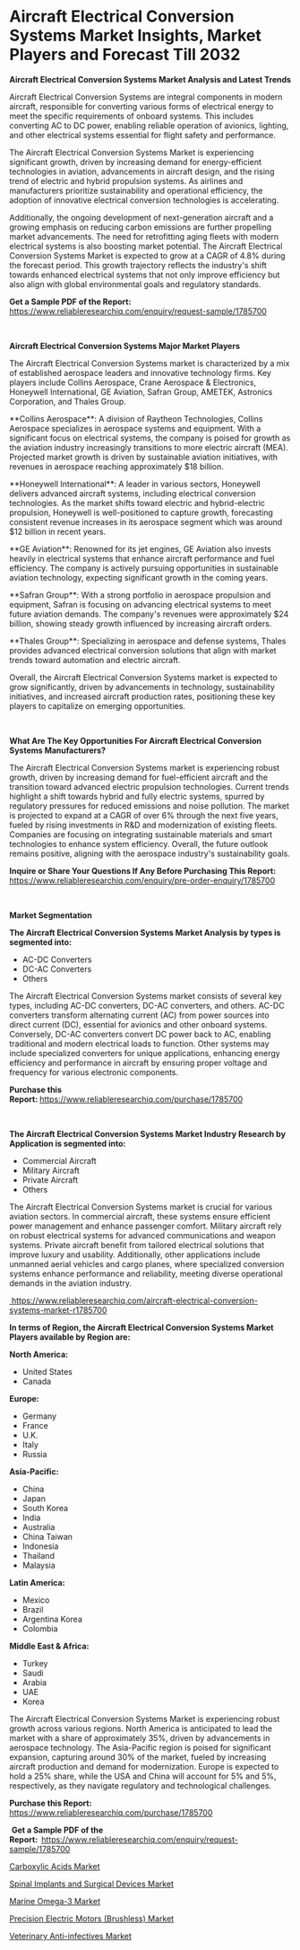<p><h1>Aircraft Electrical Conversion Systems Market Insights, Market Players and Forecast Till 2032</h1></p><p><strong>Aircraft Electrical Conversion Systems Market Analysis and Latest Trends</strong></p>
<p><p>Aircraft Electrical Conversion Systems are integral components in modern aircraft, responsible for converting various forms of electrical energy to meet the specific requirements of onboard systems. This includes converting AC to DC power, enabling reliable operation of avionics, lighting, and other electrical systems essential for flight safety and performance.</p><p>The Aircraft Electrical Conversion Systems Market is experiencing significant growth, driven by increasing demand for energy-efficient technologies in aviation, advancements in aircraft design, and the rising trend of electric and hybrid propulsion systems. As airlines and manufacturers prioritize sustainability and operational efficiency, the adoption of innovative electrical conversion technologies is accelerating.</p><p>Additionally, the ongoing development of next-generation aircraft and a growing emphasis on reducing carbon emissions are further propelling market advancements. The need for retrofitting aging fleets with modern electrical systems is also boosting market potential. The Aircraft Electrical Conversion Systems Market is expected to grow at a CAGR of 4.8% during the forecast period. This growth trajectory reflects the industry's shift towards enhanced electrical systems that not only improve efficiency but also align with global environmental goals and regulatory standards.</p></p>
<p><strong>Get a Sample PDF of the Report:&nbsp;</strong> <a href="https://www.reliableresearchiq.com/enquiry/request-sample/1785700?utm_campaign=1876&utm_medium=2&utm_source=Github&utm_content=ia&utm_term=06012025&utm_id=aircraft-electrical-conversion-systems">https://www.reliableresearchiq.com/enquiry/request-sample/1785700</a></p>
<p>&nbsp;</p>
<p><strong>Aircraft Electrical Conversion Systems Major Market Players</strong></p>
<p><p>The Aircraft Electrical Conversion Systems market is characterized by a mix of established aerospace leaders and innovative technology firms. Key players include Collins Aerospace, Crane Aerospace & Electronics, Honeywell International, GE Aviation, Safran Group, AMETEK, Astronics Corporation, and Thales Group.</p><p>**Collins Aerospace**: A division of Raytheon Technologies, Collins Aerospace specializes in aerospace systems and equipment. With a significant focus on electrical systems, the company is poised for growth as the aviation industry increasingly transitions to more electric aircraft (MEA). Projected market growth is driven by sustainable aviation initiatives, with revenues in aerospace reaching approximately $18 billion.</p><p>**Honeywell International**: A leader in various sectors, Honeywell delivers advanced aircraft systems, including electrical conversion technologies. As the market shifts toward electric and hybrid-electric propulsion, Honeywell is well-positioned to capture growth, forecasting consistent revenue increases in its aerospace segment which was around $12 billion in recent years.</p><p>**GE Aviation**: Renowned for its jet engines, GE Aviation also invests heavily in electrical systems that enhance aircraft performance and fuel efficiency. The company is actively pursuing opportunities in sustainable aviation technology, expecting significant growth in the coming years.</p><p>**Safran Group**: With a strong portfolio in aerospace propulsion and equipment, Safran is focusing on advancing electrical systems to meet future aviation demands. The company's revenues were approximately $24 billion, showing steady growth influenced by increasing aircraft orders.</p><p>**Thales Group**: Specializing in aerospace and defense systems, Thales provides advanced electrical conversion solutions that align with market trends toward automation and electric aircraft. </p><p>Overall, the Aircraft Electrical Conversion Systems market is expected to grow significantly, driven by advancements in technology, sustainability initiatives, and increased aircraft production rates, positioning these key players to capitalize on emerging opportunities.</p></p>
<p>&nbsp;</p>
<p><strong>What Are The Key Opportunities For Aircraft Electrical Conversion Systems Manufacturers?</strong></p>
<p><p>The Aircraft Electrical Conversion Systems market is experiencing robust growth, driven by increasing demand for fuel-efficient aircraft and the transition toward advanced electric propulsion technologies. Current trends highlight a shift towards hybrid and fully electric systems, spurred by regulatory pressures for reduced emissions and noise pollution. The market is projected to expand at a CAGR of over 6% through the next five years, fueled by rising investments in R&D and modernization of existing fleets. Companies are focusing on integrating sustainable materials and smart technologies to enhance system efficiency. Overall, the future outlook remains positive, aligning with the aerospace industry's sustainability goals.</p></p>
<p><strong>Inquire or Share Your Questions If Any Before Purchasing This Report:</strong> <a href="https://www.reliableresearchiq.com/enquiry/pre-order-enquiry/1785700?utm_campaign=1876&utm_medium=2&utm_source=Github&utm_content=ia&utm_term=06012025&utm_id=aircraft-electrical-conversion-systems">https://www.reliableresearchiq.com/enquiry/pre-order-enquiry/1785700</a></p>
<p>&nbsp;</p>
<p><strong>Market Segmentation</strong></p>
<p><strong>The Aircraft Electrical Conversion Systems Market Analysis by types is segmented into:</strong></p>
<p><ul><li>AC-DC Converters</li><li>DC-AC Converters</li><li>Others</li></ul></p>
<p><p>The Aircraft Electrical Conversion Systems market consists of several key types, including AC-DC converters, DC-AC converters, and others. AC-DC converters transform alternating current (AC) from power sources into direct current (DC), essential for avionics and other onboard systems. Conversely, DC-AC converters convert DC power back to AC, enabling traditional and modern electrical loads to function. Other systems may include specialized converters for unique applications, enhancing energy efficiency and performance in aircraft by ensuring proper voltage and frequency for various electronic components.</p></p>
<p><strong>Purchase this Report:&nbsp;</strong><a href="https://www.reliableresearchiq.com/purchase/1785700?utm_campaign=1876&utm_medium=2&utm_source=Github&utm_content=ia&utm_term=06012025&utm_id=aircraft-electrical-conversion-systems">https://www.reliableresearchiq.com/purchase/1785700</a></p>
<p>&nbsp;</p>
<p><strong>The Aircraft Electrical Conversion Systems Market Industry Research by Application is segmented into:</strong></p>
<p><ul><li>Commercial Aircraft</li><li>Military Aircraft</li><li>Private Aircraft</li><li>Others</li></ul></p>
<p><p>The Aircraft Electrical Conversion Systems market is crucial for various aviation sectors. In commercial aircraft, these systems ensure efficient power management and enhance passenger comfort. Military aircraft rely on robust electrical systems for advanced communications and weapon systems. Private aircraft benefit from tailored electrical solutions that improve luxury and usability. Additionally, other applications include unmanned aerial vehicles and cargo planes, where specialized conversion systems enhance performance and reliability, meeting diverse operational demands in the aviation industry.</p></p>
<p><a href="https://www.reliableresearchiq.com/aircraft-electrical-conversion-systems-market-r1785700?utm_campaign=1876&utm_medium=2&utm_source=Github&utm_content=ia&utm_term=06012025&utm_id=aircraft-electrical-conversion-systems">&nbsp;https://www.reliableresearchiq.com/aircraft-electrical-conversion-systems-market-r1785700</a></p>
<p><strong>In terms of Region, the Aircraft Electrical Conversion Systems Market Players available by Region are:</strong></p>
<p>
    <p> <strong> North America: </strong>
        <ul>
            <li>United States</li>
            <li>Canada</li>
        </ul>
        </p> 
    <p> <strong> Europe: </strong>
        <ul>
            <li>Germany</li>
            <li>France</li>
            <li>U.K.</li>
            <li>Italy</li>
            <li>Russia</li>
        </ul>
        </p> 
    <p> <strong> Asia-Pacific: </strong>
        <ul>
            <li>China</li>
            <li>Japan</li>
            <li>South Korea</li>
            <li>India</li>
            <li>Australia</li>
            <li>China Taiwan</li>
            <li>Indonesia</li>
            <li>Thailand</li>
            <li>Malaysia</li>
        </ul>
        </p> 
    <p> <strong> Latin America: </strong>
        <ul>
            <li>Mexico</li>
            <li>Brazil</li>
            <li>Argentina Korea</li>
            <li>Colombia</li>
        </ul>
        </p> 
    <p> <strong> Middle East & Africa: </strong>
        <ul>
            <li>Turkey</li>
            <li>Saudi</li>
            <li>Arabia</li>
            <li>UAE</li>
            <li>Korea</li>
        </ul>
    </p>
    </p>
<p><p>The Aircraft Electrical Conversion Systems Market is experiencing robust growth across various regions. North America is anticipated to lead the market with a share of approximately 35%, driven by advancements in aerospace technology. The Asia-Pacific region is poised for significant expansion, capturing around 30% of the market, fueled by increasing aircraft production and demand for modernization. Europe is expected to hold a 25% share, while the USA and China will account for 5% and 5%, respectively, as they navigate regulatory and technological challenges.</p></p>
<p><strong>Purchase this Report: </strong><a href="https://www.reliableresearchiq.com/purchase/1785700?utm_campaign=1876&utm_medium=2&utm_source=Github&utm_content=ia&utm_term=06012025&utm_id=aircraft-electrical-conversion-systems">https://www.reliableresearchiq.com/purchase/1785700</a></p>
<p>&nbsp;<strong>Get a Sample PDF of the Report:&nbsp;&nbsp;</strong><a href="https://www.reliableresearchiq.com/enquiry/request-sample/1785700?utm_campaign=1876&utm_medium=2&utm_source=Github&utm_content=ia&utm_term=06012025&utm_id=aircraft-electrical-conversion-systems">https://www.reliableresearchiq.com/enquiry/request-sample/1785700</a></p>
<p><strong></strong></p>
<p><p><a href="https://github.com/mezokathleen834/Market-Research-Report-List-1/blob/main/carboxylic-acids-market.md?utm_campaign=1876&utm_medium=2&utm_source=Github&utm_content=ia&utm_term=06012025&utm_id=aircraft-electrical-conversion-systems">Carboxylic Acids Market</a></p><p><a href="https://www.linkedin.com/pulse/technological-insights-growth-trends-spinal-implants-surgical-443cc?utm_campaign=1876&utm_medium=2&utm_source=Github&utm_content=ia&utm_term=06012025&utm_id=aircraft-electrical-conversion-systems">Spinal Implants and Surgical Devices Market</a></p><p><a href="https://www.linkedin.com/pulse/marine-omega-3-market-revenue-insights-87-cagr-growth-forecast-8hdsf?utm_campaign=1876&utm_medium=2&utm_source=Github&utm_content=ia&utm_term=06012025&utm_id=aircraft-electrical-conversion-systems">Marine Omega-3 Market</a></p><p><a href="https://www.linkedin.com/pulse/precision-electric-motors-brushless-industry-projections-market-56ckf?utm_campaign=1876&utm_medium=2&utm_source=Github&utm_content=ia&utm_term=06012025&utm_id=aircraft-electrical-conversion-systems">Precision Electric Motors (Brushless) Market</a></p><p><a href="https://www.linkedin.com/pulse/close-examination-veterinary-anti-infectives-market-size-nv0nc?utm_campaign=1876&utm_medium=2&utm_source=Github&utm_content=ia&utm_term=06012025&utm_id=aircraft-electrical-conversion-systems">Veterinary Anti-infectives Market</a></p></p>